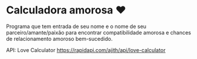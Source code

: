 # Calculadora amorosa :heart:	

Programa que tem entrada de seu nome e o nome de seu parceiro/amante/paixão para encontrar
 compatibilidade amorosa e chances de relacionamento amoroso bem-sucedido.

API: Love Calculator https://rapidapi.com/ajith/api/love-calculator
